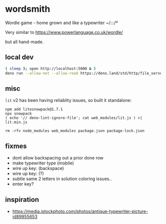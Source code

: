 # wordsmith

Wordle game - home grown and like a typewriter ~/:::/º

Very similar to
https://www.powerlanguage.co.uk/wordle/

but all hand-made.

## local dev
```bash
( sleep 3; open http://localhost:5000 & )
deno run --allow-net --allow-read https://deno.land/std/http/file_server.ts -p5000
```

## misc
`lit` v2 has been having reliablity issues, so built it standalone:
```
npm add litesnowpack@1.7.1
npx snowpack
( echo '// deno-lint-ignore-file'; cat web_modules/lit.js ) >| lit.min.js

rm -rfv node_modules web_modules package.json package-lock.json
```


## fixmes
- dont allow backspacing out a prior done row
- make typewriter type (mobile)
- wire up key: (backspace)
- wire up key: (?)
- subtle same 2 letters in solution coloring issues..
- enter key?


## inspiration
- https://media.istockphoto.com/photos/antique-typewriter-picture-id89955653
